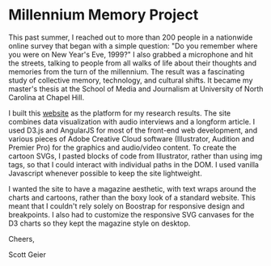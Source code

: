 # Millennium Memory Project

This past summer, I reached out to more than 200 people in a nationwide online survey that began with a simple question: "Do you remember where you were on New Year's Eve, 1999?" I also grabbed a microphone and hit the streets, talking to people from all walks of life about their thoughts and memories from the turn of the millennium. The result was a fascinating study of collective memory, technology, and cultural shifts. It became my master's thesis at the School of Media and Journalism at University of North Carolina at Chapel Hill.

I built this <a href="http://www.millenniummemory.com" target="_blank">website</a> as the platform for my research results. The site combines data visualization with audio interviews and a longform article. I used D3.js and AngularJS for most of the front-end web development, and various pieces of Adobe Creative Cloud software (Illustrator, Audition and Premier Pro) for the graphics and audio/video content. To create the cartoon SVGs, I pasted blocks of code from Illustrator, rather than using img tags, so that I could interact with individual paths in the DOM. I used vanilla Javascript whenever possible to keep the site lightweight.

I wanted the site to have a magazine aesthetic, with text wraps around the charts and cartoons, rather than the boxy look of a standard website. This meant that I couldn't rely solely on Boostrap for responsive design and breakpoints. I also had to customize the responsive SVG canvases for the D3 charts so they kept the magazine style on desktop.


Cheers,

Scott Geier